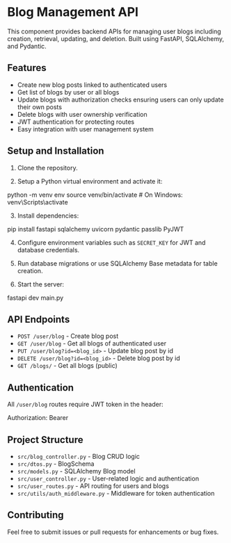 # Blog Management API

This component provides backend APIs for managing user blogs including creation, retrieval, updating, and deletion. Built using FastAPI, SQLAlchemy, and Pydantic.

## Features

- Create new blog posts linked to authenticated users  
- Get list of blogs by user or all blogs  
- Update blogs with authorization checks ensuring users can only update their own posts  
- Delete blogs with user ownership verification  
- JWT authentication for protecting routes  
- Easy integration with user management system  

## Setup and Installation

1. Clone the repository.

2. Setup a Python virtual environment and activate it:

python -m venv env
source venv/bin/activate # On Windows: venv\Scripts\activate

3. Install dependencies:

pip install fastapi sqlalchemy uvicorn pydantic passlib PyJWT

4. Configure environment variables such as `SECRET_KEY` for JWT and database credentials.

5. Run database migrations or use SQLAlchemy Base metadata for table creation.

6. Start the server:

fastapi dev main.py

## API Endpoints

- `POST /user/blog` - Create blog post  
- `GET /user/blog` - Get all blogs of authenticated user  
- `PUT /user/blog?id=<blog_id>` - Update blog post by id  
- `DELETE /user/blog?id=<blog_id>` - Delete blog post by id  
- `GET /blogs/` - Get all blogs (public)  

## Authentication

All `/user/blog` routes require JWT token in the header:

Authorization: Bearer <token>

## Project Structure

- `src/blog_controller.py` - Blog CRUD logic  
- `src/dtos.py` - BlogSchema  
- `src/models.py` - SQLAlchemy Blog model  
- `src/user_controller.py` - User-related logic and authentication  
- `src/user_routes.py` - API routing for users and blogs  
- `src/utils/auth_middleware.py` - Middleware for token authentication  

## Contributing

Feel free to submit issues or pull requests for enhancements or bug fixes.